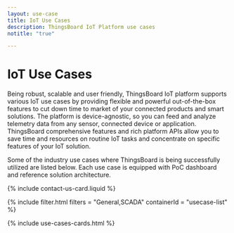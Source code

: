 ```yaml
---
layout: use-case
title: IoT Use Cases
description: ThingsBoard IoT Platform use cases
notitle: "true"

---
```


<div class="iot-use-cases-hero">
    <div class="iot-use-cases-hero-left">
        <h1 class="iot-use-cases-title">IoT Use Cases</h1>
        <div class="iot-use-cases-description">
            <p>Being robust, scalable and user friendly, ThingsBoard IoT platform supports various IoT use cases by providing flexible and powerful out-of-the-box features to cut down time to market of your connected products and smart solutions. The platform is device-agnostic, so you can feed and analyze telemetry data from any sensor, connected device or application. ThingsBoard comprehensive features and rich platform APIs allow you to save time and resources on routine IoT tasks and concentrate on specific features of your IoT solution.</p>
            <p>Some of the industry use cases where ThingsBoard is being successfully utilized are listed below. Each use case is equipped with PoC dashboard and reference solution architecture.</p>
        </div>
    </div>
    <div class="iot-use-cases-hero-right">
        {% include contact-us-card.liquid %}
    </div>
</div>

{% include filter.html filters = "General,SCADA" containerId = "usecase-list" %}

{% include use-cases-cards.html %}

<script>

</script>

<script>
</script>

